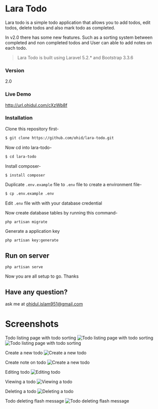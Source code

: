 # Lara Todo

Lara todo is a simple todo application that allows you to add todos, edit todos, delete todos and also mark todo as completed.

In v2.0 there has some new features. Such as a sorting system between completed and non completed todos and User can able to add notes on each todo. 

> Lara Todo is built using Laravel 5.2.* and Bootstrap 3.3.6

### Version
2.0

### Live Demo
http://url.ohidul.com/cXzWb8f

### Installation

Clone this repository first-
```sh
$ git clone https://github.com/ohid/lara-todo.git
```

Now cd into lara-todo-
```sh
$ cd lara-todo
```

Install composer-
```sh
$ install composer
```

Duplicate `.env.example` file to `.env` file to create a environment file-
```sh
$ cp .env.example .env
```

Edit `.env` file with with your database credential

Now create database tables by running this command-
```
php artisan migrate
```

Generate a application key
```
php artisan key:generate
```

## Run on server
```
php artisan serve
```


Now you are all setup to go. Thanks

## Have any  question?
ask me at ohidul.islam951@gmail.com


# Screenshots

Todo listing page with todo sorting 
![Todo listing page with todo sorting ](https://72e9e1110dca2d23e264c428db25b60873639337.googledrive.com/host/0B6SVI7iK7bjjdlRHV1pPenI5ZHc)
![Todo listing page with todo sorting ](https://41a82767aba0ce38f3d17d61fcb546d95000d951.googledrive.com/secure/ALrMiJhR_fCqRSDOUDx_cdSt1pZOAktCr41LCIfWytGeRFE6qVMg_hX_beSPluwym1b5MP2u6i5_hlU-9YcKmHxwLczIoOP_P9RnB8aUnUFsR8qa-m5BCEsI9CNx9Gx66j6AjKvtK838k3dN7ql2n3GXbHUNDLOx3AwMCxhYd0LdiETeIT7_tH7XI6XD42VHjL7yjG_jOtVz8D04NTrDP50F4ZsI6i0_iP_RgOP4HzsW4VF4E-PqkS0zctYe5TfUvM0O1PzfSmUKc7NM52-WcXcgfOXHT7191j4pG0un3HRhhYxoBVxSWHgvvPq0tWjp30RsEWh7U13hZEnmtC1vxz_6SD2TfJbXCti3aqg1Znm8V1_vK8usgNsSKXZ_hElrVcni3_ILGhXYTsx48XljA3Gg8JZautDQrOtQth2pOb8U4tJrluEydUVn0V9R2e94-_7LlQFk7K0FI7jJRe0SvqHgXlMjhss5dZiuI6LdGTAsvH9cK7Cwn8yNHad6NTNY652Q0qAPzUXbXwj8IPbXkB1XKdwcAe3NXYhW2k-MXuzOQIBilRU4DZFlZ2l4hqmDzIlQCmpnbWQP/host/0B6SVI7iK7bjjWUdOcmVCdC1TVHc)

Create a new todo
![Create a new todo](https://09de996736e7126b0872c4a468344180be4ab89b.googledrive.com/host/0B6SVI7iK7bjjU0xabTZGSDhOOGs)

Create note on todo
![Create a new todo](https://79cce12ea7e45b831275b225e4536ede8757fa3d.googledrive.com/host/0B6SVI7iK7bjjY0lWY0lRR0o0Slk)

Editing todo
![Editing todo](https://6d3770be80cc47354cd32e64eedcf0dd3de7318f.googledrive.com/host/0B6SVI7iK7bjjT0wwcTZLbzhMdVk)

Viewing a todo
![Viewing a todo](https://0bf17f592b75cbd9e998637e40b62f1ff721bb72.googledrive.com/host/0B6SVI7iK7bjjcFd2TVVvSHZldVk)

Deleting a todo
![Deleting a todo](https://5d1db76b31435268460ddc67094adf9ee1c9551e.googledrive.com/host/0B6SVI7iK7bjjb0c4Nm5qSC13WTQ)

Todo deleting flash message
![Todo deleting flash message](https://0b015cd356b71362575b1715256a351410337c92.googledrive.com/host/0B6SVI7iK7bjjQWJPTk54aFhYY28)

